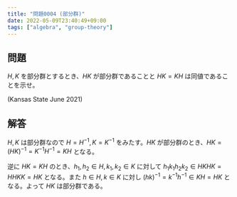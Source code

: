 ```yaml
---
title: "問題0004 (部分群)"
date: 2022-05-09T23:40:49+09:00
tags: ["algebra", "group-theory"]
---
```


## 問題

$H,K$ を部分群とするとき、$HK$ が部分群であることと $HK=KH$ は同値であることを示せ。

(Kansas State June 2021)

## 解答

$H,K$ は部分群なので $H=H^{-1},K=K^{-1}$ をみたす。$HK$ が部分群のとき、$HK=(HK)^{-1}=K^{-1}H^{-1}=KH$ となる。

逆に $HK=KH$ のとき、$h_1,h_2\in H,k_1,k_2\in K$ に対して $h_1k_1h_2k_2\in HKHK=HHKK=HK$ となる。また $h\in H, k\in K$ に対し $(hk)^{-1}=k^{-1}h^{-1}\in KH=HK$ となる。よって $HK$ は部分群である。
